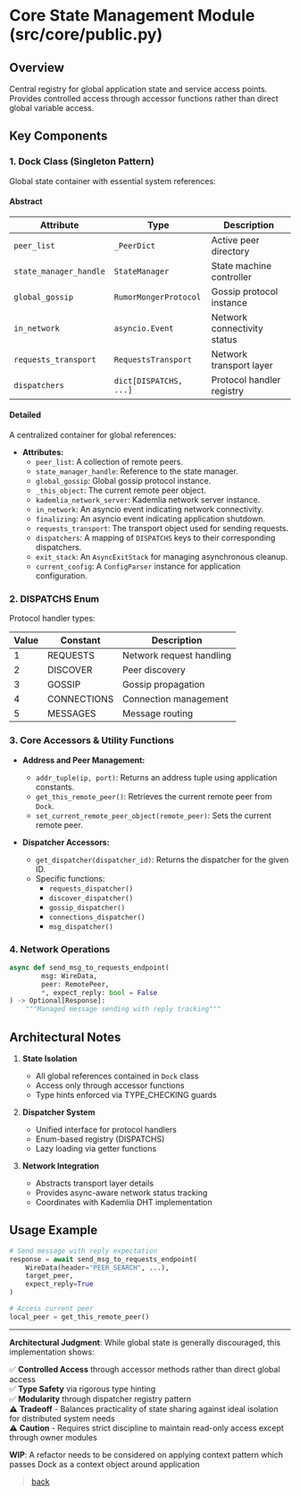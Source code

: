 # Core State Management Module (src/core/public.py)

## Overview

Central registry for global application state and service access points. Provides controlled access through accessor
functions rather than direct global variable access.

## Key Components

### 1. Dock Class (Singleton Pattern)

Global state container with essential system references:

#### Abstract

| Attribute              | Type                   | Description                 |
|------------------------|------------------------|-----------------------------|
| `peer_list`            | `_PeerDict`            | Active peer directory       |
| `state_manager_handle` | `StateManager`         | State machine controller    |
| `global_gossip`        | `RumorMongerProtocol`  | Gossip protocol instance    |
| `in_network`           | `asyncio.Event`        | Network connectivity status |
| `requests_transport`   | `RequestsTransport`    | Network transport layer     |
| `dispatchers`          | `dict[DISPATCHS, ...]` | Protocol handler registry   |

#### Detailed

A centralized container for global references:

- **Attributes:**
  - `peer_list`: A collection of remote peers.
  - `state_manager_handle`: Reference to the state manager.
  - `global_gossip`: Global gossip protocol instance.
  - `_this_object`: The current remote peer object.
  - `kademlia_network_server`: Kademlia network server instance.
  - `in_network`: An asyncio event indicating network connectivity.
  - `finalizing`: An asyncio event indicating application shutdown.
  - `requests_transport`: The transport object used for sending requests.
  - `dispatchers`: A mapping of `DISPATCHS` keys to their corresponding dispatchers.
  - `exit_stack`: An `AsyncExitStack` for managing asynchronous cleanup.
  - `current_config`: A `ConfigParser` instance for application configuration.

### 2. DISPATCHS Enum

Protocol handler types:

| Value | Constant    | Description              |
|-------|-------------|--------------------------|
| 1     | REQUESTS    | Network request handling |
| 2     | DISCOVER    | Peer discovery           |
| 3     | GOSSIP      | Gossip propagation       |
| 4     | CONNECTIONS | Connection management    |
| 5     | MESSAGES    | Message routing          |

### 3. Core Accessors & Utility Functions

- **Address and Peer Management:**
  - `addr_tuple(ip, port)`: Returns an address tuple using application constants.
  - `get_this_remote_peer()`: Retrieves the current remote peer from `Dock`.
  - `set_current_remote_peer_object(remote_peer)`: Sets the current remote peer.

- **Dispatcher Accessors:**
  - `get_dispatcher(dispatcher_id)`: Returns the dispatcher for the given ID.
  - Specific functions:
    - `requests_dispatcher()`
    - `discover_dispatcher()`
    - `gossip_dispatcher()`
    - `connections_dispatcher()`
    - `msg_dispatcher()`

### 4. Network Operations

```python
async def send_msg_to_requests_endpoint(
        msg: WireData,
        peer: RemotePeer,
        *, expect_reply: bool = False
) -> Optional[Response]:
    """Managed message sending with reply tracking"""
```

## Architectural Notes

1. **State Isolation**

    - All global references contained in `Dock` class
    - Access only through accessor functions
    - Type hints enforced via TYPE_CHECKING guards

2. **Dispatcher System**

    - Unified interface for protocol handlers
    - Enum-based registry (DISPATCHS)
    - Lazy loading via getter functions

3. **Network Integration**

    - Abstracts transport layer details
    - Provides async-aware network status tracking
    - Coordinates with Kademlia DHT implementation

## Usage Example

```python
# Send message with reply expectation
response = await send_msg_to_requests_endpoint(
    WireData(header="PEER_SEARCH", ...),
    target_peer,
    expect_reply=True
)

# Access current peer
local_peer = get_this_remote_peer()
```

---

**Architectural Judgment**: While global state is generally discouraged, this implementation shows:

✅ **Controlled Access** through accessor methods rather than direct global access  
✅ **Type Safety** via rigorous type hinting  
✅ **Modularity** through dispatcher registry pattern  
⚠️ **Tradeoff** - Balances practicality of state sharing against ideal isolation for distributed system needs  
⚠️ **Caution** - Requires strict discipline to maintain read-only access except through owner modules  

**WIP**:  A refactor needs to be considered on applying context pattern which passes Dock as a context object around application

> [back](/docs/core)
